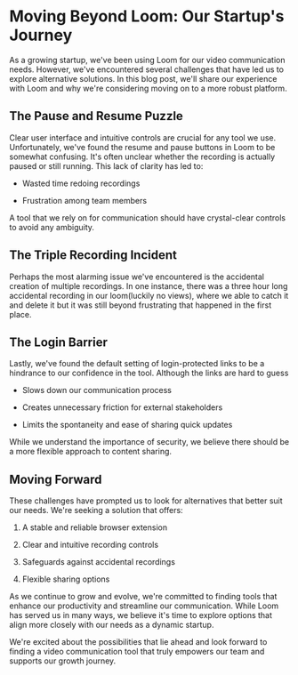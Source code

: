 # Moving Beyond Loom: Our Startup's Journey

As a growing startup, we've been using Loom for our video communication needs. However, we've encountered several challenges that have led us to explore alternative solutions. In this blog post, we'll share our experience with Loom and why we're considering moving on to a more robust platform.

## The Pause and Resume Puzzle

Clear user interface and intuitive controls are crucial for any tool we use. Unfortunately, we've found the resume and pause buttons in Loom to be somewhat confusing. It's often unclear whether the recording is actually paused or still running. This lack of clarity has led to:

* Wasted time redoing recordings

* Frustration among team members

A tool that we rely on for communication should have crystal-clear controls to avoid any ambiguity.

## The Triple Recording Incident

Perhaps the most alarming issue we've encountered is the accidental creation of multiple recordings. In one instance, there was a three hour long accidental recording in our loom(luckily no views), where we able to catch it and delete it but it was still beyond frustrating that happened in the first place.

## The Login Barrier

Lastly, we've found the default setting of login-protected links to be a hindrance to our confidence in the tool. Although the links are hard to guess

* Slows down our communication process

* Creates unnecessary friction for external stakeholders

* Limits the spontaneity and ease of sharing quick updates

While we understand the importance of security, we believe there should be a more flexible approach to content sharing.

## Moving Forward

These challenges have prompted us to look for alternatives that better suit our needs. We're seeking a solution that offers:

1. A stable and reliable browser extension

2. Clear and intuitive recording controls

3. Safeguards against accidental recordings

4. Flexible sharing options

As we continue to grow and evolve, we're committed to finding tools that enhance our productivity and streamline our communication. While Loom has served us in many ways, we believe it's time to explore options that align more closely with our needs as a dynamic startup.

We're excited about the possibilities that lie ahead and look forward to finding a video communication tool that truly empowers our team and supports our growth journey.
